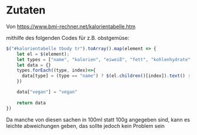 

# Zutaten

Von https://www.bmi-rechner.net/kalorientabelle.htm


mithilfe des folgenden Codes für z.B. obstgemüse:

```JavaScript
$("#kalorientabelle tbody tr").toArray().map(element => {
    let el = $(element);
    let types = ["name", "kalorien", "eiweiß", "fett", "kohlenhydrate", "zucker", "ballaststoffe", "alkohol"]
    let data = {} 
    types.forEach((type, index)=>{
      data[type] = (type == "name") ? $(el.children()[index]).text() : parseFloat($(el.children()[index]).text()) 
    })

    data["vegan"] = "vegan"
    ​
    return data
})

```


Da manche von diesen sachen in 100ml statt 100g angegeben sind, kann es leichte abweichungen geben, das sollte
 jedoch kein Problem sein